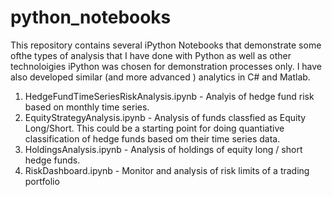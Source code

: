 # python_notebooks
This repository contains several iPython Notebooks that demonstrate some ofthe types of analysis that I have done with Python as well as other technoloigies
iPython was chosen for demonstration processes only. I have also developed similar (and more advanced ) analytics in C# and Matlab.

1. HedgeFundTimeSeriesRiskAnalysis.ipynb - Analyis of hedge fund risk based on monthly time series.
2. EquityStrategyAnalysis.ipynb - Analysis of funds classfied as Equity Long/Short. This could be a starting point for doing quantiative classification of hedge funds based om their time series data. 
3. HoldingsAnalysis.ipynb - Analysis of holdings of equity long / short hedge funds. 
4. RiskDashboard.ipynb - Monitor and analysis of risk limits of a trading portfolio

